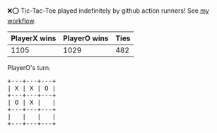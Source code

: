 :x::o: Tic-Tac-Toe played indefinitely by github action runners! See [my workflow](.github/workflows/play.yaml).

|PlayerX wins|PlayerO wins|Ties|
|-|-|-|
|1105|1029|482|

PlayerO's turn.

<pre>
+---+---+---+
| X | X | O |
+---+---+---+
| O | X |   |
+---+---+---+
|   |   |   |
+---+---+---+
</pre>